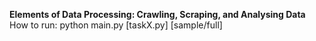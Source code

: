 **Elements of Data Processing: Crawling, Scraping, and Analysing Data**
How to run: python main.py [taskX.py] [sample/full] 
